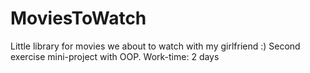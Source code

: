# MoviesToWatch
Little library for movies we about to watch with my girlfriend :) Second exercise mini-project with OOP.
Work-time: 2 days
